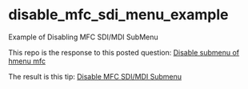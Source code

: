 # disable_mfc_sdi_menu_example
Example of Disabling MFC SDI/MDI SubMenu

This repo is the response to this posted question: [Disable submenu of hmenu mfc](https://www.codeproject.com/Questions/5280048/Disable-submenu-of-hmenu-mfc)

The result is this tip: [Disable MFC SDI/MDI Submenu](https://www.codeproject.com/Tips/5280054/Disable-MFC-SDI-MDI-Submenu)
